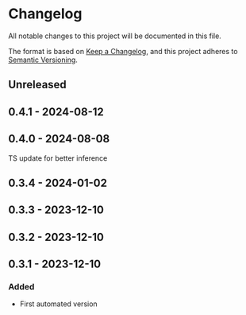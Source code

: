 # Changelog

All notable changes to this project will be documented in this file.

The format is based on [Keep a Changelog](https://keepachangelog.com/en/1.0.0/),
and this project adheres to [Semantic Versioning](https://semver.org/spec/v2.0.0.html).

## Unreleased

## 0.4.1 - 2024-08-12

## 0.4.0 - 2024-08-08
TS update for better inference

## 0.3.4 - 2024-01-02

## 0.3.3 - 2023-12-10

## 0.3.2 - 2023-12-10

## 0.3.1 - 2023-12-10
### Added
- First automated version

